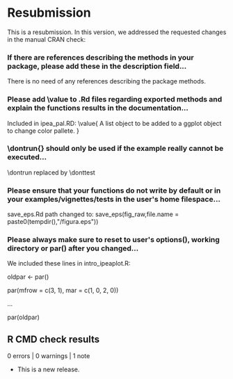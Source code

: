 # Resubmission

This is a resubmission. In this version, we addressed the requested changes in the manual CRAN check:

### If there are references describing the methods in your package, please add these in the description field...

There is no need of any references describing the package methods.

### Please add \value to .Rd files regarding exported methods and explain the functions results in the documentation...
      
Included in ipea_pal.RD: \value{
A list object to be added to a ggplot object to change color pallete.
}

### \dontrun{} should only be used if the example really cannot be executed...

\dontrun replaced by \donttest

### Please ensure that your functions do not write by default or in your examples/vignettes/tests in the user's home filespace...

save_eps.Rd path changed to: save_eps(fig_raw,file.name = paste0(tempdir(),"/figura.eps"))

### Please always make sure to reset to user's options(), working directory or par() after you changed...

We included these lines in intro_ipeaplot.R:

oldpar <- par()

par(mfrow = c(3, 1), mar = c(1, 0, 2, 0))

...

par(oldpar)

## R CMD check results

0 errors | 0 warnings | 1 note

* This is a new release.
